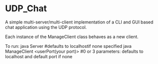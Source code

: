 # UDP_Chat
A simple multi-server/multi-client implementation of  a CLI and GUI based chat application using the UDP protocol.

Each instance of the ManageClient class behaves as a new client. 

To run:
  java Server <optional port specification parameter>                                 #defaults to localhostif none specified
  java ManageClient <serverIP> <serverPort> <userPort(your port)>                     #0 or 3 parameters: defaults to localhost and default port if none
